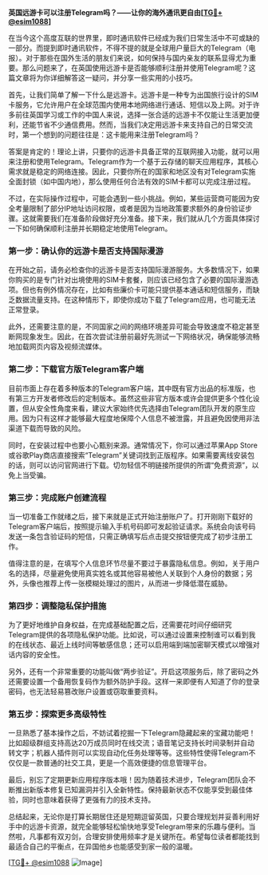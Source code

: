 **英国远游卡可以注册Telegram吗？——让你的海外通讯更自由[[TG💪+ @esim1088](https://t.me/s/esim1088)]**

在当今这个高度互联的世界里，即时通讯软件已经成为我们日常生活中不可或缺的一部分。而提到即时通讯软件，不得不提的就是全球用户量巨大的Telegram（电报）。对于那些在国外生活的朋友们来说，如何保持与国内亲友的联系显得尤为重要。那么问题来了，在英国使用远游卡是否能够顺利注册并使用Telegram呢？这篇文章将为你详细解答这一疑问，并分享一些实用的小技巧。

首先，让我们简单了解一下什么是远游卡。远游卡是一种专为出国旅行设计的SIM卡服务，它允许用户在全球范围内使用本地网络进行通话、短信以及上网。对于许多前往英国学习或工作的中国人来说，选择一张合适的远游卡不仅能让生活更加便利，还能节省不少通信费用。然而，当我们决定用远游卡来支持自己的日常交流时，第一个想到的问题往往是：这卡能用来注册Telegram吗？

答案是肯定的！理论上讲，只要你的远游卡具备正常的互联网接入功能，就可以用来注册和使用Telegram。Telegram作为一个基于云存储的聊天应用程序，其核心需求就是稳定的网络连接。因此，只要你所在的国家和地区没有对Telegram实施全面封锁（如中国内地），那么使用任何合法有效的SIM卡都可以完成注册过程。

不过，在实际操作过程中，可能会遇到一些小挑战。例如，某些运营商可能因为安全考量限制了部分IP地址访问权限，或者是因为当地政策要求额外的身份验证步骤。这就需要我们在准备阶段做好充分准备。接下来，我们就从几个方面具体探讨一下如何确保顺利注册并长期稳定地使用Telegram。

### **第一步：确认你的远游卡是否支持国际漫游**
在开始之前，请务必检查你的远游卡是否支持国际漫游服务。大多数情况下，如果你购买的是专门针对出境使用的SIM卡套餐，则应该已经包含了必要的国际漫游选项。但也有例外情况存在，比如有些廉价卡可能只提供基本通话和短信服务，而缺乏数据流量支持。在这种情形下，即使你成功下载了Telegram应用，也可能无法正常登录。

此外，还需要注意的是，不同国家之间的网络环境差异可能会导致速度不稳定甚至断网现象发生。因此，在首次尝试注册前最好先测试一下网络状况，确保能够流畅地加载网页内容及视频流媒体。

### **第二步：下载官方版Telegram客户端**
目前市面上存在着多种版本的Telegram客户端，其中既有官方出品的标准版，也有第三方开发者修改后的定制版本。虽然这些非官方版本或许会提供更多个性化设置，但从安全性角度来看，建议大家始终优先选择由Telegram团队开发的原生应用。因为只有这样才能够最大程度地保障个人信息不被泄露，并且避免因使用非法渠道下载而导致的风险。

同时，在安装过程中也要小心甄别来源。通常情况下，你可以通过苹果App Store或谷歌Play商店直接搜索“Telegram”关键词找到正版程序。如果需要离线安装包的话，则可以访问官网进行下载。切勿轻信不明链接所提供的所谓“免费资源”，以免上当受骗。

### **第三步：完成账户创建流程**
当一切准备工作就绪之后，接下来就是正式开始注册账户了。打开刚刚下载好的Telegram客户端后，按照提示输入手机号码即可发起验证请求。系统会向该号码发送一条包含验证码的短信，只需正确填写后点击提交按钮便完成了初步注册工作。

值得注意的是，在填写个人信息环节尽量不要过于暴露隐私信息。例如，关于用户名的选择，尽量避免使用真实姓名或其他容易被他人关联到个人身份的数据；另外，头像也推荐上传一张模糊处理过的图片，从而进一步降低潜在威胁。

### **第四步：调整隐私保护措施**
为了更好地维护自身权益，在完成基础配置之后，还需要花时间仔细研究Telegram提供的各项隐私保护功能。比如说，可以通过设置来控制谁可以看到我的在线状态、最近上线时间等敏感信息；还可以启用端到端加密聊天模式以增强对话内容的安全性。

另外，还有一个非常重要的功能叫做“两步验证”。开启这项服务后，除了密码之外还需要设置一个备用恢复码作为额外防护手段。这样一来即便有人知道了你的登录密码，也无法轻易篡改账户设置或窃取重要资料。

### **第五步：探索更多高级特性**
一旦熟悉了基本操作之后，不妨试着挖掘一下Telegram隐藏起来的宝藏功能吧！比如超级群组支持高达20万成员同时在线交流；语音笔记支持长时间录制并自动转文字；机器人插件则可以实现自动化任务处理等等。这些特性使得Telegram不仅仅是一款普通的社交工具，更是一个高效便捷的信息管理平台。

最后，别忘了定期更新应用程序版本哦！因为随着技术进步，Telegram团队会不断推出新版本修复已知漏洞并引入全新特性。保持最新状态不仅能享受到最佳体验，同时也意味着获得了更强有力的技术支持。

总结起来，无论你是打算长期居住还是短期逗留英国，只要合理规划并妥善利用好手中的远游卡资源，就完全能够轻松愉快地享受Telegram带来的乐趣与便利。当然啦，凡事都有双刃剑，合理安排使用频率才是关键所在。希望每位读者都能找到最适合自己的平衡点，在异国他乡也能感受到家一般的温暖。

[[TG💪+ @esim1088](https://t.me/s/esim1088) ![Image](https://i.postimg.cc/4NQfJmqS/Snipaste-2025-05-13-00-14-12.png)]